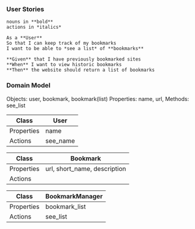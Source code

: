 ### User Stories
    nouns in **bold**
    actions in *italics*

    As a **User**
    So that I can keep track of my bookmarks
    I want to be able to *see a list* of **bookmarks**

    **Given** that I have previously bookmarked sites
    **When** I want to view historic bookmarks
    **Then** the website should return a list of bookmarks

### Domain Model
Objects: user, bookmark, bookmark(list)
Properties: name, url,
Methods: see_list

|Class |User|
|-----|-----|
|Properties| name |
|Actions | see_name |

|Class | Bookmark |
|---|---|
|Properties | url, short_name, description |
|Actions|    |

|Class | BookmarkManager |
|-----|------|
|Properties | bookmark_list |
|Actions | see_list | 
